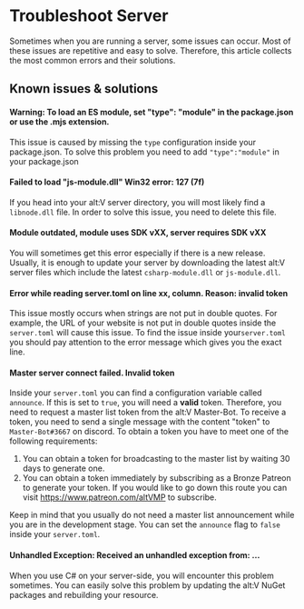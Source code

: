 # Troubleshoot Server

Sometimes when you are running a server, some issues can occur. Most of these issues are repetitive and easy to solve. Therefore, this article collects the most common errors and their solutions.

## Known issues & solutions

#### Warning: To load an ES module, set "type": "module" in the package.json or use the .mjs extension.

This issue is caused by missing the `type` configuration inside your package.json. To solve this problem you need to add `"type":"module"` in your package.json

#### Failed to load "js-module.dll" Win32 error: 127 (7f)

If you head into your alt:V server directory, you will most likely find a `libnode.dll` file. In order to solve this issue, you need to delete this file.

#### Module outdated, module uses SDK vXX, server requires SDK vXX

You will sometimes get this error especially if there is a new release. Usually, it is enough to update your server by downloading the latest alt:V server files which include the latest `csharp-module.dll` or `js-module.dll`.

#### Error while reading server.toml on line xx, column. Reason: invalid token

This issue mostly occurs when strings are not put in double quotes. For example, the URL of your website is not put in double quotes inside the `server.toml` will cause this issue. To find the issue inside your`server.toml` you should pay attention to the error message which gives you the exact line.

#### Master server connect failed. Invalid token

Inside your `server.toml` you can find a configuration variable called `announce`. If this is set to `true`, you will need a **valid** token. Therefore, you need to request a master list token from the alt:V Master-Bot. To receive a token, you need to send a single message with the content "token" to `Master-Bot#3667` on discord. To obtain a token you have to meet one of the following requirements:

1. You can obtain a token for broadcasting to the master list by waiting 30 days to generate one.
2. You can obtain a token immediately by subscribing as a Bronze Patreon to generate your token. If you would like to go down this route you can visit https://www.patreon.com/altVMP to subscribe.

Keep in mind that you usually do not need a master list announcement while you are in the development stage. You can set the `announce` flag to `false` inside your `server.toml`.

#### Unhandled Exception: Received an unhandled exception from: ...

When you use C# on your server-side, you will encounter this problem sometimes. You can easily solve this problem by updating the alt:V NuGet packages and rebuilding your resource.
